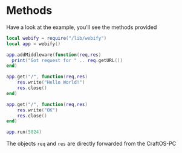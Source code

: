 # Methods
Have a look at the example, you'll see the methods provided

```lua
local webify = require("/lib/webify")
local app = webify()

app.addMiddleware(function(req,res) 
  print("Got request for " .. req.getURL())
end)

app.get("/", function(req,res)
    res.write("Hello World!")
    res.close()
end)

app.get("/", function(req,res)
    res.write("OK")
    res.close()
end)

app.run(5024)
```

The objects `req` and `res` are directly forwarded from the CraftOS-PC